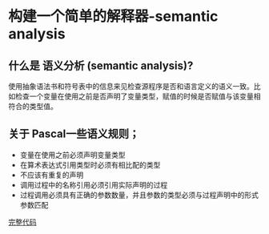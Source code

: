 # 构建一个简单的解释器-semantic analysis
## 什么是 语义分析 (semantic analysis)?
使用抽象语法书和符号表中的信息来见检查源程序是否和语言定义的语义一致。比如检查一个变量在使用之前是否声明了变量类型，赋值的时候是否赋值与该变量相符合的类型值。

## 关于 Pascal一些语义规则；
* 变量在使用之前必须声明变量类型
* 在算术表达式引用类型时必须有相比配的类型
* 不应该有重复的声明
* 调用过程中的名称引用必须引用实际声明的过程
* 过程调用必须具有正确的参数数量，并且参数的类型必须与过程声明中的形式参数匹配

[完整代码](https://github.com/Afu0402/notes/blob/master/simple-interpreter/part12/interpreter.js)







    






















